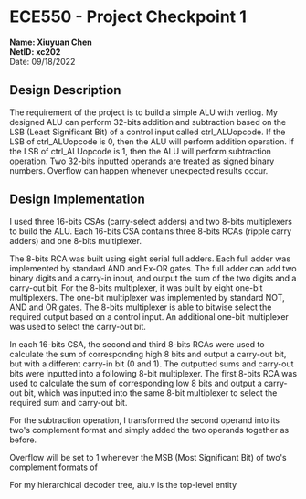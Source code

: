 # ECE550 - Project Checkpoint 1
**Name: Xiuyuan Chen**  
**NetID: xc202**   
Date: 09/18/2022    
## Design Description
The requirement of the project is to build a simple ALU with verliog. My designed ALU can perform 32-bits addition and subtraction based on the LSB (Least Significant Bit) of a control input called ctrl_ALUopcode. If the LSB of ctrl_ALUopcode is 0, then the ALU will perform addition operation. If the LSB of ctrl_ALUopcode is 1, then the ALU will perform subtraction operation. Two 32-bits inputted operands are treated as signed binary numbers. Overflow can happen whenever unexpected results occur. 
## Design Implementation
I used three 16-bits CSAs (carry-select adders) and two 8-bits multiplexers to build the ALU. Each 16-bits CSA contains three 8-bits RCAs (ripple carry adders) and one 8-bits multiplexer.   
  
The 8-bits RCA was built using eight serial full adders. Each full adder was implemented by standard AND and Ex-OR gates. The full adder can add two binary digits and a carry-in input, and output the sum of the two digits and a carry-out bit. For the 8-bits multiplexer, it was built by eight one-bit multiplexers. The one-bit multiplexer was implemented by standard NOT, AND and OR gates. The 8-bits multiplexer is able to bitwise select the required output based on a control input. An additional one-bit multiplexer was used to select the carry-out bit.  
  
In each 16-bits CSA, the second and third 8-bits RCAs were used to calculate the sum of corresponding high 8 bits and output a carry-out bit, but with a different carry-in bit (0 and 1). The outputted sums and carry-out bits were inputted into a following 8-bit multiplexer. The first 8-bits RCA was used to calculate the sum of corresponding low 8 bits and output a carry-out bit, which was inputted into the same 8-bit multiplexer to select the required sum and carry-out bit. 

For the subtraction operation, I transformed the second operand into its two's complement format and simply added the two operands together as before.  

Overflow will be set to 1 whenever the MSB (Most Significant Bit) of  two's complement formats of

For my hierarchical decoder tree, alu.v is the top-level entity
